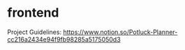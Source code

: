 # frontend

Project Guidelines: https://www.notion.so/Potluck-Planner-cc216a2434e94f9fb98285a5175050d3
